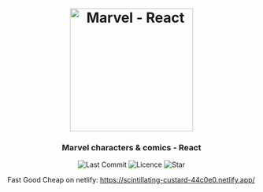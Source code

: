 <h1 align="center">
<img
		width="250"
		alt="Marvel - React"
		src="https://github.com/MicroLink26/fast-good-cheap/blob/main/preview/logo.png">
</h1>
<h3 align="center">
	Marvel characters & comics - React
</h3>

<p align="center">
	<img alt="Last Commit" src="https://img.shields.io/github/last-commit/MicroLink26/fast-good-cheap.svg?style=flat-square">
	<img alt="Licence" src="https://img.shields.io/github/license/MicroLink26/fast-good-cheap.svg?style=flat-square">
	<img alt="Star" src="https://img.shields.io/badge/you%20like%20%3F-STAR%20ME-blue.svg?style=flat-square">
</p>




Fast Good Cheap on netlify: 
https://scintillating-custard-44c0e0.netlify.app/
